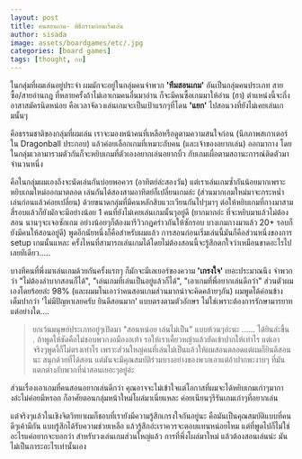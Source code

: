 ```yaml
---
layout: post
title: คนสอนเกม- พิธีกรรมก่อนเริ่มเล่น
author: sisada
image: assets/boardgames/etc/.jpg
categories: [board games]
tags: [thought, กบ]
---
```

ในกลุ่มที่ผมเล่นอยู่ประจำ ผมมักจะอยู่ในกลุ่มคนจำพวก **'ทีมสอนเกม'** อันเป็นกลุ่มคนประเภท สายซื้อ/สายอ่านกฎ ที่หลายครั้งถ้าไม่เอาเกมคนอื่นมาอ่าน ก็จะมีคนซื้อเกมมาให้อ่าน (ฮา) ตำแหน่งนี้จะกึ่งอาสาสมัครนิดหน่อย คือเวลาจัดวงเล่นเกมจะเป็นเป้าแรกๆที่โดน **'แยก'** ไปสอนวงที่ยังไม่เคยเล่นเกมนั้นๆ

คือธรรมชาติของกลุ่มที่ผมเล่น เราจะมองหน้าคนที่เหลือหรือดูตามความสนใจก่อน (นึกภาพสเกาเตอร์ใน Dragonball ประกอบ) แล้วค่อยเลือกเกมที่เหมาะกับคน (และเจ้าของอยากเล่น) ออกมากาง โดยในกลุ่มเวลามารวมตัวกันก็จะหยิบเกมที่ตัวเองอยากเล่นอยากบิ้ว กับเกมเผื่อตามสถานะการณ์ติดตัวมาจำนวนหนึ่ง

คือในกลุ่มผมเองถึงจะนัดเล่นกันบ่อยพอควร (อาทิตย์ล่ะสองวัน) แต่เราเล่นเกมซ้ำกันน้อยมากเพราะหยิบเกมใหม่ออกมาตลอด เล่นกันได้สองสามอาทิตย์ก็เปลี่ยนเกมล่ะ (ส่วนมากเกมใหม่มาจะกระหน่ำเล่นก่อนแล้วค่อยเปลี่ยน) ด้วยขนาดกลุ่มที่มีคนหลักสิบแวะเวียนกันไปๆมาๆ ต่อให้หยิบเกมที่กางมาสามสี่รอบแล้วก็ยังมักจะมีอย่างน้อย 1 คนที่ยังไม่เคยเล่นเกมนั้นๆอยู่ดี (ยากมากอ่ะ ที่จะหยิบมาแล้วไม่ต้องสอน นานๆจะเจอซักเกม อย่างน้อยๆก็ต้องมารีวิวกฎคร่าวกันให้ซักรอบ บางเกมกางมาแล้ว 20+ รอบก็ยังมีคนให้สอนอยู่ดี) พูดอีกนัยหนึ่งก็คือสำหรับผมแล้ว การสอนก่อนเริ่มเล่นนี้มันก็คือส่วนหนึ่งของการ setup เกมนั้นแหละ ครั้งไหนที่สามารถเล่นเกมได้โดยไม่ต้องสอนนี้จะรู้สึกตกใจว่าเหมือนขาดอะไรไปเลยทีเดียว.....

บางทีคนที่พึ่งมาเล่นเกมด้วยกันครั้งแรกๆ ก็มักจะมีเลเยอร์ของความ **'เกรงใจ'** เยอะประมาณนึง จำพวกว่า "ไม่ต้องลำบากสอนก็ได้", "เล่นเกมที่เล่นเป็นอยู่แล้วก็ได้", "เอาเกมที่พี่อยากเล่นดีกว่า" ส่วนตัวผมเองโดยร้อยล่ะ 98% (และผมมโนเอาว่าคนสอนเกมส่วนมากน่าจะคิดคล้ายๆกัน) ผมพูดได้ค่อนข้างเต็มปากว่า 'ไม่มีปัญหาเลยครับ ยินดีสอนมาก' แบบตรงตามตัวอักษร ไม่ใช่เพราะต้องการรักษามารยาทแต่อย่างใด....

> ยกเว้นมนุษย์ประเภทอยู่ๆเปิดมา "สอนหน่อย เล่นไม่เป็น" แบบห้วนๆอ่ะนะ ...... ได้ยินล่ะขึ้น
> .
> ถ้าพูดให้ชัดคือไม่ชอบพวกงอมืองอเท้า รอให้เราเคี้ยวหญ้าแล้วยัดเข้าปากให้เท่าไร แต่เอาจริงๆพูดงี้ก็ไม่ตรงเท่าไร เพราะส่วนใหญ่คนที่เล่นไม่เป็นแล้วให้ผมสอนตลอดแต่ผมก็ยินดีสอนนะ สนุกด้วยที่ได้สอน แต่มันจะมีคุณสมบัติร่วมบางอย่างของพวกเอาแต่อ้าปากพะงาบๆ ที่มันแตกต่างกับพวกที่น่าสอนเยอะๆอยู่อ่ะ


ส่วนเรื่องเอาเกมที่คนสอนอยากเล่นดีกว่า คุณอาจจะไม่เข้าใจแต่โอกาสที่ผมจะได้หยิบเกมเก่าๆมากางอ่ะไม่ค่อยมีหรอก ก็อาศัยตอนกลุ่มหน้าใหม่โผล่มาเนี่ยแหละ ค่อยเนียนๆรีรันเกมเก่าๆที่อยากเล่น

แต่จริงๆแล้วในเชิงจิตวิทยาผมก็ชอบที่เรายังมีความรู้สึกเกรงใจกันอยู่นะ คือมันเป็นคุณสมบัติแบบที่คนดีๆเค้ามีกัน แบบรู้สึกได้รับความช่วยเหลือ แล้วรู้สึกอ่ะเราควรจะตอบแทนหน่อยไหม แต่ที่พูดไปก็ไม่ใช่อะไรแค่อยากจะบอกว่า สำหรับวงเล่นเกมส่วนใหญ่แล้ว การที่พึ่งโผล่มาใหม่ แล้วต้องสอนเล่นน่ะ มันไม่เป็นภาระอะไรเท่านั้นเอง